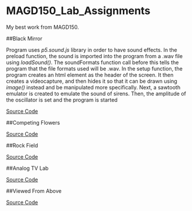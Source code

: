 # MAGD150_Lab_Assignments
My best work from MAGD150.



##Black Mirror

Program uses *p5.sound.js* library in order to have sound effects. 
In the preload function, the sound is imported into the program from a .wav file using *loadSound()*. The soundFormats function call before this tells the program that the file formats used will be .wav. In the setup function, the program creates an html element as the header of the screen. It then creates a videocapture, and then hides it so that it can be drawn using *image()* instead and be manipulated more specifically. Next, a sawtooth emulator is created to emulate the sound of sirens. Then, the amplitude of the oscillator is set and the program is started


[Source Code](https://github.com/ajcurrie-a11y/MAGD150_Lab_Assignments/tree/main/f20magd150lab09_currie/sketch.js)


##Competing Flowers



[Source Code](https://github.com/ajcurrie-a11y/MAGD150_Lab_Assignments/tree/main/f20magd150lab07_currie/sketch.js)


##Rock Field

[Source Code](https://github.com/ajcurrie-a11y/MAGD150_Lab_Assignments/tree/main/f20magd150lab06_currie/sketch.js)


##Analog TV Lab

[Source Code](https://github.com/ajcurrie-a11y/MAGD150_Lab_Assignments/tree/main/f20magd150lab05_currie/sketch.js)


##Viewed From Above

[Source Code](https://github.com/ajcurrie-a11y/MAGD150_Lab_Assignments/tree/main/f20magd150lab02_currie/sketch.js)
